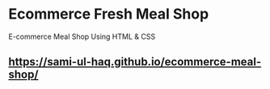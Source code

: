 # Ecommerce Fresh Meal Shop
E-commerce Meal Shop Using HTML &amp; CSS
## https://sami-ul-haq.github.io/ecommerce-meal-shop/
